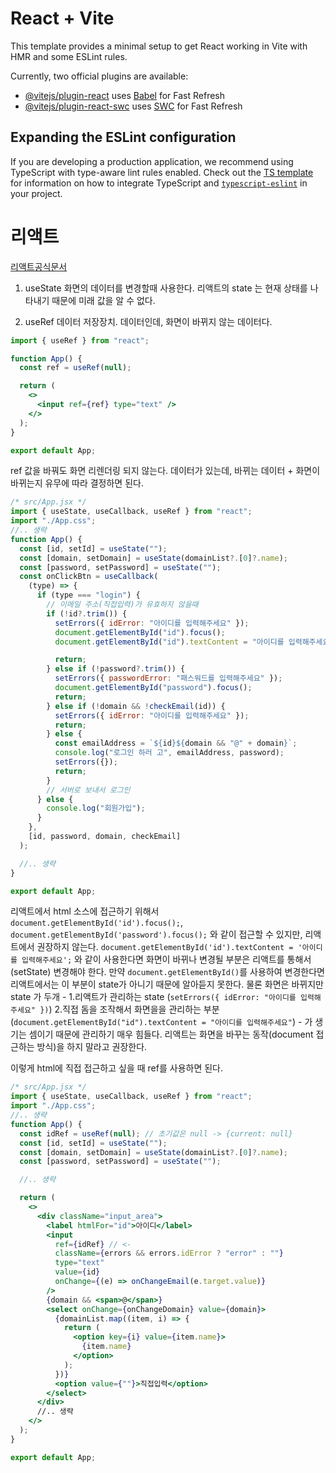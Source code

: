 # React + Vite

This template provides a minimal setup to get React working in Vite with HMR and some ESLint rules.

Currently, two official plugins are available:

- [@vitejs/plugin-react](https://github.com/vitejs/vite-plugin-react/blob/main/packages/plugin-react) uses [Babel](https://babeljs.io/) for Fast Refresh
- [@vitejs/plugin-react-swc](https://github.com/vitejs/vite-plugin-react/blob/main/packages/plugin-react-swc) uses [SWC](https://swc.rs/) for Fast Refresh

## Expanding the ESLint configuration

If you are developing a production application, we recommend using TypeScript with type-aware lint rules enabled. Check out the [TS template](https://github.com/vitejs/vite/tree/main/packages/create-vite/template-react-ts) for information on how to integrate TypeScript and [`typescript-eslint`](https://typescript-eslint.io) in your project.

# 리액트

[리액트공식문서](https://react.dev/)

1. useState
   화면의 데이터를 변경할때 사용한다.
   리액트의 state 는 현재 상태를 나타내기 때문에 미래 값을 알 수 없다.

2. useRef
   데이터 저장장치. 데이터인데, 화면이 바뀌지 않는 데이터다.

```jsx
import { useRef } from "react";

function App() {
  const ref = useRef(null);

  return (
    <>
      <input ref={ref} type="text" />
    </>
  );
}

export default App;
```

ref 값을 바꿔도 화면 리렌더링 되지 않는다.
데이터가 있는데, 바뀌는 데이터 + 화면이 바뀌는지 유무에 따라 결정하면 된다.

```jsx
/* src/App.jsx */
import { useState, useCallback, useRef } from "react";
import "./App.css";
//.. 생략
function App() {
  const [id, setId] = useState("");
  const [domain, setDomain] = useState(domainList?.[0]?.name);
  const [password, setPassword] = useState("");
  const onClickBtn = useCallback(
    (type) => {
      if (type === "login") {
        // 이메일 주소(직접입력)가 유효하지 않을때
        if (!id?.trim()) {
          setErrors({ idError: "아이디를 입력해주세요" });
          document.getElementById("id").focus();
          document.getElementById("id").textContent = "아이디를 입력해주세요";

          return;
        } else if (!password?.trim()) {
          setErrors({ passwordError: "패스워드를 입력해주세요" });
          document.getElementById("password").focus();
          return;
        } else if (!domain && !checkEmail(id)) {
          setErrors({ idError: "아이디를 입력해주세요" });
          return;
        } else {
          const emailAddress = `${id}${domain && "@" + domain}`;
          console.log("로그인 하러 고", emailAddress, password);
          setErrors({});
          return;
        }
        // 서버로 보내서 로그인
      } else {
        console.log("회원가입");
      }
    },
    [id, password, domain, checkEmail]
  );

  //.. 생략
}

export default App;
```

리액트에서 html 소스에 접근하기 위해서 `document.getElementById('id').focus();`, `document.getElementById('password').focus();` 와 같이 접근할 수 있지만, 리액트에서 권장하지 않는다. `document.getElementById('id').textContent = '아이디를 입력해주세요';` 와 같이 사용한다면 화면이 바뀌나 변경될 부분은 리액트를 통해서(setState) 변경해야 한다.
만약 `document.getElementById()`를 사용하여 변경한다면 리액트에서는 이 부분이 state가 아니기 때문에 알아듣지 못한다. 물론 화면은 바뀌지만 state 가 두개 - 1.리액트가 관리하는 state (`setErrors({ idError: "아이디를 입력해주세요" })`) 2.직접 돔을 조작해서 화면을을 관리하는 부분 (`document.getElementById("id").textContent = "아이디를 입력해주세요"`) - 가 생기는 셈이기 때문에 관리하기 매우 힘들다. 리액트는 화면을 바꾸는 동작(document 접근하는 방식)을 하지 말라고 권장한다.

이렇게 html에 직접 접근하고 싶을 때 ref를 사용하면 된다.

```jsx
/* src/App.jsx */
import { useState, useCallback, useRef } from "react";
import "./App.css";
//.. 생략
function App() {
  const idRef = useRef(null); // 초기값은 null -> {current: null}
  const [id, setId] = useState("");
  const [domain, setDomain] = useState(domainList?.[0]?.name);
  const [password, setPassword] = useState("");

  //.. 생략

  return (
    <>
      <div className="input_area">
        <label htmlFor="id">아이디</label>
        <input
          ref={idRef} // <-
          className={errors && errors.idError ? "error" : ""}
          type="text"
          value={id}
          onChange={(e) => onChangeEmail(e.target.value)}
        />
        {domain && <span>@</span>}
        <select onChange={onChangeDomain} value={domain}>
          {domainList.map((item, i) => {
            return (
              <option key={i} value={item.name}>
                {item.name}
              </option>
            );
          })}
          <option value={""}>직접입력</option>
        </select>
      </div>
      //.. 생략
    </>
  );
}

export default App;
```
